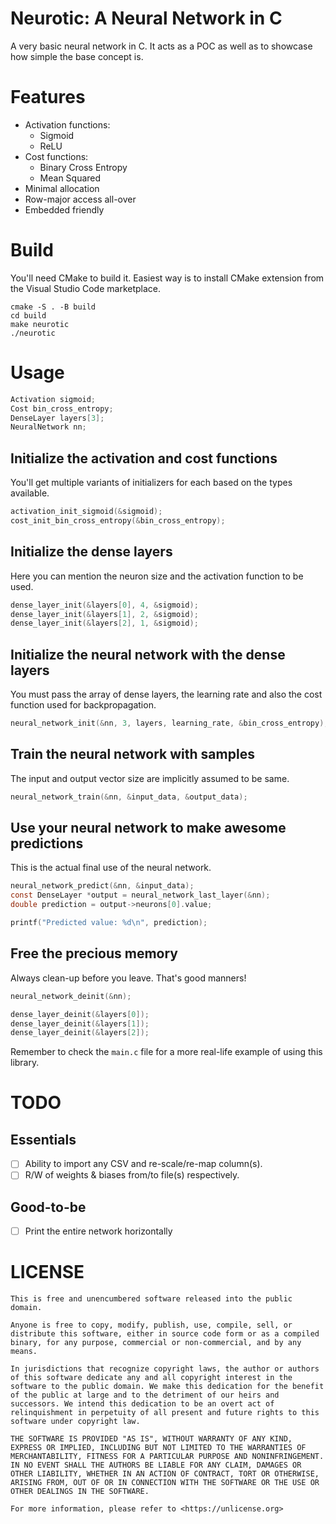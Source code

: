 # Neurotic: A Neural Network in C

A very basic neural network in C. It acts as a POC as well as to showcase how simple the base concept is.

# Features

- Activation functions:
  - Sigmoid
  - ReLU
- Cost functions:
  - Binary Cross Entropy
  - Mean Squared
- Minimal allocation
- Row-major access all-over
- Embedded friendly

# Build

You'll need CMake to build it. Easiest way is to install CMake extension from the Visual Studio Code marketplace.

```shell
cmake -S . -B build
cd build
make neurotic
./neurotic
```

# Usage

```C
Activation sigmoid;
Cost bin_cross_entropy;
DenseLayer layers[3];
NeuralNetwork nn;
```

## Initialize the activation and cost functions

You'll get multiple variants of initializers for each based on the types available.

```C
activation_init_sigmoid(&sigmoid);
cost_init_bin_cross_entropy(&bin_cross_entropy);
```

## Initialize the dense layers

Here you can mention the neuron size and the activation function to be used.

```C
dense_layer_init(&layers[0], 4, &sigmoid);
dense_layer_init(&layers[1], 2, &sigmoid);
dense_layer_init(&layers[2], 1, &sigmoid);
```

## Initialize the neural network with the dense layers

You must pass the array of dense layers, the learning rate and also the cost function used for backpropagation.

```C
neural_network_init(&nn, 3, layers, learning_rate, &bin_cross_entropy);
```

## Train the neural network with samples

The input and output vector size are implicitly assumed to be same.

```C
neural_network_train(&nn, &input_data, &output_data);
```

## Use your neural network to make awesome predictions

This is the actual final use of the neural network.

```C
neural_network_predict(&nn, &input_data);
const DenseLayer *output = neural_network_last_layer(&nn);
double prediction = output->neurons[0].value;

printf("Predicted value: %d\n", prediction);
```

## Free the precious memory

Always clean-up before you leave. That's good manners!

```C
neural_network_deinit(&nn);

dense_layer_deinit(&layers[0]);
dense_layer_deinit(&layers[1]);
dense_layer_deinit(&layers[2]);
```

Remember to check the `main.c` file for a more real-life example of using this library.

# TODO

## Essentials

- [ ] Ability to import any CSV and re-scale/re-map column(s).
- [ ] R/W of weights & biases from/to file(s) respectively.

## Good-to-be

- [ ] Print the entire network horizontally

# LICENSE

```
This is free and unencumbered software released into the public domain.

Anyone is free to copy, modify, publish, use, compile, sell, or
distribute this software, either in source code form or as a compiled
binary, for any purpose, commercial or non-commercial, and by any
means.

In jurisdictions that recognize copyright laws, the author or authors
of this software dedicate any and all copyright interest in the
software to the public domain. We make this dedication for the benefit
of the public at large and to the detriment of our heirs and
successors. We intend this dedication to be an overt act of
relinquishment in perpetuity of all present and future rights to this
software under copyright law.

THE SOFTWARE IS PROVIDED "AS IS", WITHOUT WARRANTY OF ANY KIND,
EXPRESS OR IMPLIED, INCLUDING BUT NOT LIMITED TO THE WARRANTIES OF
MERCHANTABILITY, FITNESS FOR A PARTICULAR PURPOSE AND NONINFRINGEMENT.
IN NO EVENT SHALL THE AUTHORS BE LIABLE FOR ANY CLAIM, DAMAGES OR
OTHER LIABILITY, WHETHER IN AN ACTION OF CONTRACT, TORT OR OTHERWISE,
ARISING FROM, OUT OF OR IN CONNECTION WITH THE SOFTWARE OR THE USE OR
OTHER DEALINGS IN THE SOFTWARE.

For more information, please refer to <https://unlicense.org>
```
